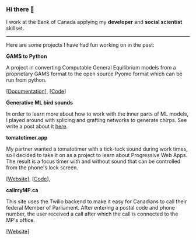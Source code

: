 ### Hi there 👋
<!--
**jasonjensen/jasonjensen** is a ✨ _special_ ✨ repository because its `README.md` (this file) appears on your GitHub profile.

Here are some ideas to get you started:

- 🔭 I’m currently working on ...
- 🌱 I’m currently learning ...
- 👯 I’m looking to collaborate on ...
- 🤔 I’m looking for help with ...
- 💬 Ask me about ...
- 📫 How to reach me: ...
- 😄 Pronouns: ...
- ⚡ Fun fact: ...
-->

I work at the Bank of Canada applying my **developer** and **social scientist** skillset.

---

Here are some projects I have had fun working on in the past:

**GAMS to Python**

A project in converting Computable General Equilibrium models from a proprietary GAMS format to the open source Pyomo format which can be run from python.

[[Documentation](https://jasonjensen.github.io/GAMS-to-python/)], [[Code](https://github.com/jasonjensen/GAMS-to-python)]


**Generative ML bird sounds**

In order to learn more about how to work with the inner parts of ML models, I played around with splicing and grafting networks to generate chirps. See write a post about it [here](https://medium.com/p/41628e72efb2).


**tomatotimer.app**

My partner wanted a tomatotimer with a tick-tock sound during work times, so I decided to take it on as a project to learn about Progressive Web Apps. The result is a focus timer with and without sound that can be controlled from the phone's lock screen.

[[Website](https://tomatotimer.app/)], [[Code](https://github.com/jasonjensen/tomato-timer-app)],


**callmyMP.ca**

This site uses the Twilio backend to make it easy for Canadians to call their federal Member of Parliament. After entering a postal code and phone number, the user received a call after which the call is connected to the MP's office.

[[Website](https://callmymp.ca/)]
